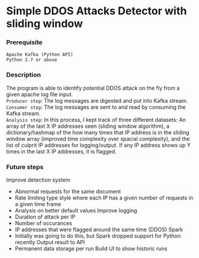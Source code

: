 # Simple DDOS Attacks Detector with sliding window

### Prerequisite
```Apache Kafka (Python API)```   
```Python 2.7 or above``` 

### Description
The program is able to identify potential DDOS attack on the fly from a given apache log file input.  
```Producer step```: The log messages are digested and put into Kafka stream.  
```Consumer step```: The log messages are sent to and read by consuming the Kafka stream.  
```Analysis step```: In this process, I kept track of three different datasets:  An array of the last X IP addresses seen (sliding window algorithm), a dictionary/hashmap of the how many times that IP address is in the sliding window array (improved time complexity over spacial complexity), and the list of culprit IP addresses for logging/output.  If any IP address shows up Y times in the last X IP addresses, it is flagged.

### Future steps
Improve detection system
  - Abnormal requests for the same document
  - Rate limiting type style where each IP has a given number of requests in a given time frame
  - Analysis on better default values
Improve logging
  - Duration of attack per IP
  - Number of occurances
  - IP addresses that were flagged around the same time (DDOS)
Spark
  - Initially was going to do this, but Spark dropped support for Python recently
Output result to API
  - Permanent data storage per run
Build UI to show historic runs
